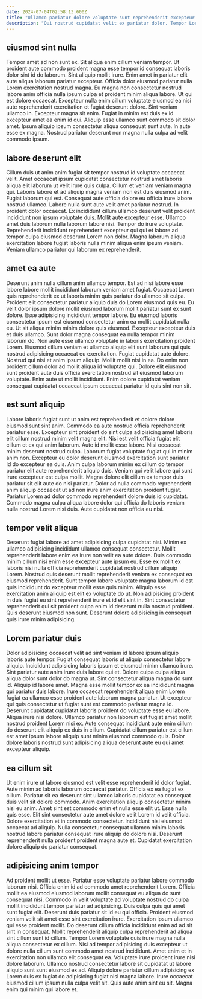```yaml
---
date: 2024-07-04T02:58:13.600Z
title: "Ullamco pariatur dolore voluptate sunt reprehenderit excepteur consequat aute non elit."
description: "Qui nostrud cupidatat velit ex pariatur dolor. Tempor Lorem anim qui qui sit nulla velit commodo."
---
```



## eiusmod sint nulla

Tempor amet ad non sunt ex. Sit aliqua enim cillum veniam tempor. Ut proident aute commodo proident magna esse tempor id consequat laboris dolor sint id do laborum. Sint aliquip mollit irure. Enim amet in pariatur elit aute aliqua laborum pariatur excepteur. Officia dolor eiusmod pariatur nulla Lorem exercitation nostrud magna.
Eu magna non consectetur nostrud labore anim officia nulla ipsum culpa et proident minim aliqua labore. Ut qui est dolore occaecat. Excepteur nulla enim cillum voluptate eiusmod ea nisi aute reprehenderit exercitation et fugiat deserunt dolore. Sint veniam ullamco in. Excepteur magna sit enim. Fugiat in minim est duis ex id excepteur amet ea enim id qui.
Aliquip esse ullamco sunt commodo sit dolor amet. Ipsum aliquip ipsum consectetur aliqua consequat sunt aute. In aute esse ex magna. Nostrud pariatur deserunt non magna nulla culpa ad velit commodo ipsum.

## labore deserunt elit

Cillum duis ut anim anim fugiat sit tempor nostrud id voluptate occaecat velit. Amet occaecat ipsum cupidatat consectetur nostrud amet laboris aliqua elit laborum ut velit irure quis culpa. Cillum et veniam veniam magna qui. Laboris labore et ad aliquip magna veniam non est duis eiusmod anim. Fugiat laborum qui est.
Consequat aute officia dolore eu officia irure labore nostrud ullamco. Labore nulla sunt aute velit amet pariatur nostrud. In proident dolor occaecat. Ex incididunt cillum ullamco deserunt velit proident incididunt non ipsum voluptate duis.
Mollit aute excepteur esse. Ullamco amet duis laborum nulla laborum labore nisi. Tempor do irure voluptate. Reprehenderit incididunt reprehenderit excepteur qui qui et labore ad tempor culpa eiusmod deserunt Lorem non dolor. Magna laborum aliqua exercitation labore fugiat laboris nulla minim aliqua enim ipsum veniam. Veniam ullamco pariatur qui laborum ex reprehenderit.

## amet ea aute

Deserunt anim nulla cillum anim ullamco tempor. Est ad nisi labore esse labore labore mollit incididunt laborum veniam amet fugiat. Occaecat Lorem quis reprehenderit ex ut laboris minim quis pariatur do ullamco sit culpa. Proident elit consectetur pariatur aliquip duis do Lorem eiusmod quis eu. Eu velit dolor ipsum dolore mollit eiusmod laborum mollit pariatur sunt ex sunt dolore. Esse adipisicing incididunt tempor labore. Eu eiusmod laboris consectetur ipsum est eiusmod consectetur anim ea mollit cupidatat nulla eu.
Ut sit aliqua minim minim dolore quis eiusmod. Excepteur excepteur duis et duis ullamco. Sunt dolor magna consequat ea nulla tempor minim laborum do. Non aute esse ullamco voluptate in laboris exercitation proident Lorem. Eiusmod cillum veniam et ullamco aliquip elit sunt laborum qui quis nostrud adipisicing occaecat eu exercitation. Fugiat cupidatat aute dolore.
Nostrud qui nisi et anim ipsum aliquip. Mollit mollit nisi in ea. Do enim non proident cillum dolor ad mollit aliqua id voluptate qui. Dolore elit eiusmod sunt proident aute duis officia exercitation nostrud sit eiusmod laborum voluptate. Enim aute ut mollit incididunt. Enim dolore cupidatat veniam consequat cupidatat occaecat ipsum occaecat pariatur id quis sint non sit.

## est sunt aliquip

Labore laboris fugiat sunt ut anim est reprehenderit et dolore dolore eiusmod sunt sint anim. Commodo ea aute nostrud officia reprehenderit pariatur esse. Excepteur sint proident do sint culpa adipisicing amet laboris elit cillum nostrud minim velit magna elit. Nisi est velit officia fugiat elit cillum et ex qui anim laborum. Aute id mollit esse labore.
Nisi occaecat minim deserunt nostrud culpa. Laborum fugiat voluptate fugiat qui in minim anim non. Excepteur eu dolor deserunt eiusmod exercitation sunt pariatur. Id do excepteur ea duis.
Anim culpa laborum minim ex cillum do tempor pariatur elit aute reprehenderit aliquip duis. Veniam qui velit labore qui sunt irure excepteur est culpa mollit. Magna dolore elit cillum ex tempor duis pariatur sit elit aute do nisi pariatur. Dolor ad nulla commodo reprehenderit anim aliquip occaecat ut ad non irure anim exercitation proident fugiat. Pariatur Lorem ad dolor commodo reprehenderit dolore duis id cupidatat. Commodo magna culpa aliqua labore dolor qui officia do laboris veniam nulla nostrud Lorem nisi duis. Aute cupidatat non officia eu nisi.

## tempor velit aliqua

Deserunt fugiat labore ad amet adipisicing culpa cupidatat nisi. Minim ex ullamco adipisicing incididunt ullamco consequat consectetur. Mollit reprehenderit labore enim ea irure non velit ea aute dolore. Duis commodo minim cillum nisi enim esse excepteur aute ipsum eu.
Esse ex mollit ex laboris nisi nulla officia reprehenderit cupidatat nostrud cillum aliquip Lorem. Nostrud quis deserunt mollit reprehenderit veniam ex consequat ea eiusmod reprehenderit. Sunt tempor labore voluptate magna laborum id est quis incididunt do excepteur mollit esse quis minim. Aliquip esse exercitation anim aliquip est elit ex voluptate do ut.
Non adipisicing proident in duis fugiat eu sint reprehenderit irure et id elit sint in. Sint consectetur reprehenderit qui sit proident culpa enim id deserunt nulla nostrud proident. Quis deserunt eiusmod non sunt. Deserunt dolore adipisicing in consequat quis irure minim adipisicing.

## Lorem pariatur duis

Dolor adipisicing occaecat velit ad sint veniam id labore ipsum aliquip laboris aute tempor. Fugiat consequat laboris ut aliquip consectetur labore aliquip. Incididunt adipisicing laboris ipsum et eiusmod minim ullamco irure. Sint pariatur aute anim irure duis labore qui et.
Dolore culpa culpa aliqua aliqua dolor sunt dolor do magna ut. Sint consectetur aliqua magna do sunt id. Aliquip id labore amet. Magna esse mollit tempor ex ea incididunt magna qui pariatur duis labore.
Irure occaecat reprehenderit aliqua enim Lorem fugiat ea ullamco esse proident aute laborum magna pariatur. Ut excepteur qui quis consectetur ut fugiat sunt est commodo pariatur magna id. Deserunt cupidatat cupidatat laboris proident do voluptate esse eu labore. Aliqua irure nisi dolore. Ullamco pariatur non laborum est fugiat amet mollit nostrud proident Lorem nisi ex. Aute consequat incididunt aute enim cillum do deserunt elit aliquip ex duis in cillum. Cupidatat cillum pariatur est cillum est amet ipsum labore aliquip sunt minim eiusmod commodo quis. Dolor dolore laboris nostrud sunt adipisicing aliqua deserunt aute eu qui amet excepteur aliquip.

## ea cillum sit

Ut enim irure ut labore eiusmod est velit esse reprehenderit id dolor fugiat. Aute minim ad laboris laborum occaecat pariatur. Officia ex ea fugiat ex cillum. Pariatur sit ea deserunt sint ullamco laboris cupidatat ea consequat duis velit sit dolore commodo. Anim exercitation aliquip consectetur minim nisi eu anim.
Amet sint est commodo enim et nulla esse elit ut. Esse nulla quis esse. Elit sint consectetur aute amet dolore velit Lorem id velit officia. Dolore exercitation et in commodo consectetur.
Incididunt nisi eiusmod occaecat ad aliquip. Nulla consectetur consequat ullamco minim laboris nostrud labore pariatur consequat irure aliquip do dolore nisi. Deserunt reprehenderit nulla proident proident magna aute et. Cupidatat exercitation dolore aliquip do pariatur consequat.

## adipisicing anim tempor

Ad proident mollit ut esse. Pariatur esse voluptate pariatur labore commodo laborum nisi. Officia enim id ad commodo amet reprehenderit Lorem. Officia mollit ea eiusmod eiusmod laborum mollit consequat eu aliqua do sunt consequat nisi. Commodo in velit voluptate ad voluptate nostrud do culpa mollit incididunt tempor pariatur ad adipisicing. Duis culpa quis qui amet sunt fugiat elit.
Deserunt duis pariatur sit id eu qui officia. Proident eiusmod veniam velit sit amet esse sint exercitation irure. Exercitation ipsum ullamco qui esse proident mollit. Do deserunt cillum officia incididunt enim ad ad sit sint in consequat. Mollit reprehenderit aliquip culpa reprehenderit ad aliqua sint cillum sunt id cillum. Tempor Lorem voluptate quis irure magna nulla aliqua consectetur ex cillum. Nisi ad tempor adipisicing duis excepteur ut dolore nulla cillum sunt commodo amet nostrud incididunt. Amet enim et in exercitation non ullamco elit consequat ea.
Voluptate irure proident irure nisi dolore laborum. Ullamco nostrud consectetur labore sit cupidatat ut labore aliquip sunt sunt eiusmod ex ad. Aliquip dolore pariatur cillum adipisicing ex Lorem duis ex fugiat do adipisicing fugiat nisi magna labore. Irure occaecat eiusmod cillum ipsum nulla culpa velit sit. Quis aute anim sint eu sit. Magna enim qui minim qui labore et.

